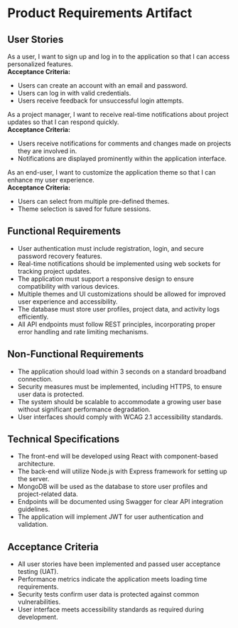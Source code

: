 # Product Requirements Artifact

<!-- Section 1: User Stories -->
<section id="sec_1" class="prd-section product-requirement-agent" data-keywords="web-development,react,nodejs,frontend,backend,authentication,notifications,responsive,requirements">
<h2>User Stories</h2>
<p>
As a user, I want to sign up and log in to the application so that I can access personalized features. 
<br><strong>Acceptance Criteria:</strong> 
<ul>
    <li>Users can create an account with an email and password.</li>
    <li>Users can log in with valid credentials.</li>
    <li>Users receive feedback for unsuccessful login attempts.</li>
</ul>
</p>
<p>
As a project manager, I want to receive real-time notifications about project updates so that I can respond quickly.
<br><strong>Acceptance Criteria:</strong> 
<ul>
    <li>Users receive notifications for comments and changes made on projects they are involved in.</li>
    <li>Notifications are displayed prominently within the application interface.</li>
</ul>
</p>
<p>
As an end-user, I want to customize the application theme so that I can enhance my user experience.
<br><strong>Acceptance Criteria:</strong>
<ul>
    <li>Users can select from multiple pre-defined themes.</li>
    <li>Theme selection is saved for future sessions.</li>
</ul>
</p>
</section>

<!-- Section 2: Functional Requirements -->
<section id="sec_2" class="prd-section product-requirement-agent" data-keywords="authentication,notifications,responsive,requirements,themes,i18n,accessibility,ui-ux,database,users,projects,logging,api,rest,error-handling,rate-limiting">
<h2>Functional Requirements</h2>
<p>
<ul>
    <li>User authentication must include registration, login, and secure password recovery features.</li>
    <li>Real-time notifications should be implemented using web sockets for tracking project updates.</li>
    <li>The application must support a responsive design to ensure compatibility with various devices.</li>
    <li>Multiple themes and UI customizations should be allowed for improved user experience and accessibility.</li>
    <li>The database must store user profiles, project data, and activity logs efficiently.</li>
    <li>All API endpoints must follow REST principles, incorporating proper error handling and rate limiting mechanisms.</li>
</ul>
</p>
</section>

<!-- Section 3: Non-Functional Requirements -->
<section id="sec_3" class="prd-section product-requirement-agent" data-keywords="authentication,notifications,responsive,requirements">
<h2>Non-Functional Requirements</h2>
<p>
<ul>
    <li>The application should load within 3 seconds on a standard broadband connection.</li>
    <li>Security measures must be implemented, including HTTPS, to ensure user data is protected.</li>
    <li>The system should be scalable to accommodate a growing user base without significant performance degradation.</li>
    <li>User interfaces should comply with WCAG 2.1 accessibility standards.</li>
</ul>
</p>
</section>

<!-- Section 4: Technical Specifications -->
<section id="sec_4" class="prd-section product-requirement-agent" data-keywords="database,users,projects,logging,api,rest,error-handling,rate-limiting">
<h2>Technical Specifications</h2>
<p>
<ul>
    <li>The front-end will be developed using React with component-based architecture.</li>
    <li>The back-end will utilize Node.js with Express framework for setting up the server.</li>
    <li>MongoDB will be used as the database to store user profiles and project-related data.</li>
    <li>Endpoints will be documented using Swagger for clear API integration guidelines.</li>
    <li>The application will implement JWT for user authentication and validation.</li>
</ul>
</p>
</section>

<!-- Section 5: Acceptance Criteria -->
<section id="sec_5" class="prd-section product-requirement-agent" data-keywords="">
<h2>Acceptance Criteria</h2>
<p>
<ul>
    <li>All user stories have been implemented and passed user acceptance testing (UAT).</li>
    <li>Performance metrics indicate the application meets loading time requirements.</li>
    <li>Security tests confirm user data is protected against common vulnerabilities.</li>
    <li>User interface meets accessibility standards as required during development.</li>
</ul>
</p>
</section>
